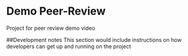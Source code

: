 # Demo Peer-Review
Project for peer review demo video

##Development notes
This section would include instructions on how developers 
can get up and running on the project
